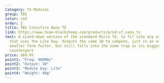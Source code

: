 ```yaml
---
Category: TX Modules
group: TBS
color: red
order: 2
title: TBS Crossfire Nano TX
link: https://www.team-blacksheep.com/products/prod:xf_nano_tx
text: A sized-down version of the standard Micro TX, to fit into any other radio
  that uses the Lite bay. Outputs the same 1W to compete, just in an even
  smaller form factor, but still falls into the same trap as its bigger
  counterpart
price: $69.95
point1: "Freq: 900MHz"
point2: "Output: 1W"
point3: "Module bay: Lite"
point4: "Weight: 48g"
---
```


